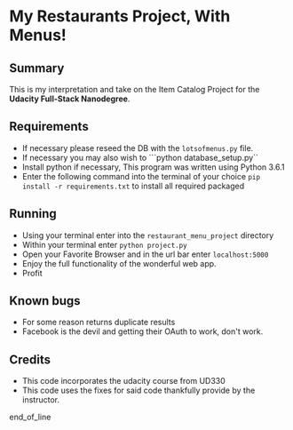 # My Restaurants Project, With Menus!

## Summary
This is my interpretation and take on the Item Catalog Project for the **Udacity Full-Stack Nanodegree**.

## Requirements
- If necessary please reseed the DB with the ```lotsofmenus.py``` file.
- If necessary you may also wish to ```python database_setup.py``
- Install python if necessary, This program was written using Python 3.6.1
- Enter the following command into the terminal of your choice ```pip install -r requirements.txt``` to install all required packaged

## Running
- Using your terminal enter into the ```restaurant_menu_project``` directory
- Within your terminal enter ```python project.py```
- Open your Favorite Browser and in the url bar enter ```localhost:5000```
- Enjoy the full functionality of the wonderful web app.
- Profit

## Known bugs
- For some reason returns duplicate results
- Facebook is the devil and getting their OAuth to work, don't work.

## Credits
- This code incorporates the udacity course from UD330
- This code uses the fixes for said code thankfully provide by the instructor.

end_of_line
